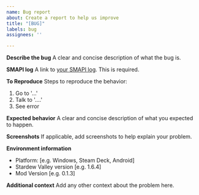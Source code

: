 ```yaml
---
name: Bug report
about: Create a report to help us improve
title: "[BUG]"
labels: bug
assignees: ''

---
```


**Describe the bug**
A clear and concise description of what the bug is.

**SMAPI log**
A link to [your SMAPI log](https://smapi.io/log/). This is required.

**To Reproduce**
Steps to reproduce the behavior:
1. Go to '...'
2. Talk to '....'
3. See error

**Expected behavior**
A clear and concise description of what you expected to happen.

**Screenshots**
If applicable, add screenshots to help explain your problem.

**Environment information**
 - Platform: [e.g. Windows, Steam Deck, Android]
 - Stardew Valley version [e.g. 1.6.4]
 - Mod Version [e.g. 0.1.3]

**Additional context**
Add any other context about the problem here.
